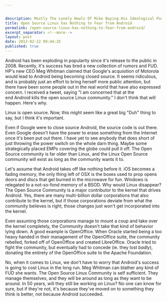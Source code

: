 ```yaml
---


description: Mostly The Lonely Howls Of Mike Baying His Ideological Purity At The Moon
title: Open Source Linux has Nothing to Fear from Android
permalink: /open-source-linux-has-nothing-to-fear-from-android/
excerpt_separator: <!--more-->
layout: post
date: 2012-02-22 09:44:25
published: true
---
```



Android has been exploding in popularity since it's release to the public in 2008. Recently, it's success has bred a new collection of rumors and FUD. HP's new CEO Meg Whitman claimed that Google's acquisition of Motorola would lead to Android being becoming closed source. It seems ridiculous, and is probably just an effort to bring herself more public attention, but there have been some people out in the real world that have also expressed concern. I received a tweet, saying "I am concerned that at the end Android kills the open source Linux community." I don't think that will happen. Here's why.

<!--more-->

Linux is open source. Now, this might seem like a great big "Duh" thing to say, but I think it's important.

Even if Google were to close source Android, the source code is out there. Even Google doesn't have the power to erase something from the Internet once it's been put out there. I have yet to see anybody that does short of just throwing the power switch on the whole darn thing. Maybe some strategically placed EMPs covering the globe could pull it off. The Open Source community is far older than Linux, and the Linux Open Source community will exist as long as the community wants it to.

Let's assume that Android takes off like nothing before it. iOS becomes a fading memory, the only thing left of OSX is the boxes used to prop opens doors and discs that get burned in the microwave for fun. Windows is relegated to a not-so-fond memory of a BSOD. Why would Linux disappear? The Open Source Community is a major contributor to the kernel that drives Android. Yes, there are many multi-billion dollar corporations that also contribute to the kernel, but if those corporations deviate from what the community believes is right, those changes just won't get incorporated into the kernel.

Even assuming those corporations manage to mount a coup and take over the kernel completely, the Community doesn't take that kind of behavior lying down. A good example is OpenOffice. When Oracle started being a too heavy handed in their management of the OpenOffice suite, the community rebelled, forked off of OpenOffice and created LibreOffice. Oracle tried to fight the community, but eventually had to concede (ie. they lost _badly_), donating the entirety of the OpenOffice suite to the Apache Foundation.

No, when it comes to Linux, we don't have to worry that Android's success is going to cost Linux in the long run. Meg Whitman can blather any kind of FUD she wants. The Open Source Linux Community is self sufficient. They manage themselves, and they will be around as long as they want to be around. In 50 years, will they still be working on Linux? No one can know for sure, but if they're not, it's because they've moved on to something they think is better, not because Android succeeded.
